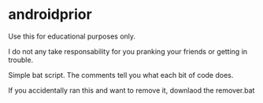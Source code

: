 # androidprior

Use this for educational purposes only. 

I do not any take responsability for you pranking your friends or getting in trouble.

Simple bat script. The comments tell you what each bit of code does.

If you accidentally ran this and want to remove it, downlaod the remover.bat

